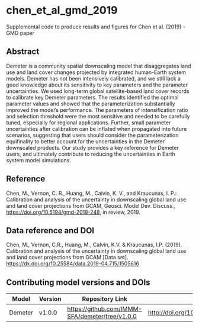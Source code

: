# chen_et_al_gmd_2019
Supplemental code to produce results and figures for Chen et al. (2019) - GMD paper

## Abstract
Demeter is a community spatial downscaling model that disaggregates land use and land cover changes projected by integrated human-Earth system models. Demeter has not been intensively calibrated, and we still lack a good knowledge about its sensitivity to key parameters and the parameter uncertainties. We used long-term global satellite-based land cover records to calibrate key Demeter parameters. The results identified the optimal parameter values and showed that the parameterization substantially improved the model’s performance. The parameters of intensification ratio and selection threshold were the most sensitive and needed to be carefully tuned, especially for regional applications. Further, small parameter uncertainties after calibration can be inflated when propagated into future scenarios, suggesting that users should consider the parameterization equifinality to better account for the uncertainties in the Demeter downscaled products. Our study provides a key reference for Demeter users, and ultimately contribute to reducing the uncertainties in Earth system model simulations.

## Reference
Chen, M., Vernon, C. R., Huang, M., Calvin, K. V., and Kraucunas, I. P.: Calibration and analysis of the uncertainty in downscaling global land use and land cover projections from GCAM, Geosci. Model Dev. Discuss., https://doi.org/10.5194/gmd-2018-248, in review, 2019.

## Data reference and DOI
Chen, M., Vernon, C.R., Huang, M., Calvin, K.V. & Kraucunas, I.P. (2019). Calibration and analysis of the uncertainty in downscaling global land use and land cover projections from GCAM [Data set]. https://dx.doi.org/10.25584/data.2019-04.715/1505616

## Contributing model versions and DOIs
| Model | Version | Repository Link | DOI |
|-------|---------|-----------------|-----|
| Demeter | v1.0.0 | https://github.com/IMMM-SFA/demeter/tree/v1.0.0 | http://doi.org/10.5281/zenodo.1214342 |
